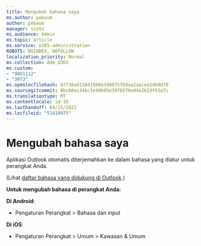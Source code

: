 ```yaml
---
title: Mengubah bahasa saya
ms.author: pebaum
author: pebaum
manager: scotv
ms.audience: Admin
ms.topic: article
ms.service: o365-administration
ROBOTS: NOINDEX, NOFOLLOW
localization_priority: Normal
ms.collection: Adm_O365
ms.custom:
- "9001112"
- "3073"
ms.openlocfilehash: 87738a913841908e3d0075fb9aa2aacea1db0d70
ms.sourcegitcommit: 8bc60ec34bc1e40685e3976576e04a2623f63a7c
ms.translationtype: MT
ms.contentlocale: id-ID
ms.lasthandoff: 04/15/2021
ms.locfileid: "51818975"
---
```

# <a name="change-my-language"></a>Mengubah bahasa saya

Aplikasi Outlook otomatis diterjemahkan ke dalam bahasa yang diatur untuk perangkat Anda. 

(Lihat [daftar bahasa yang didukung di Outlook](https://acompli.helpshift.com/a/outlook/?s=general-questions&f=in-which-languages-is-your-app-translated).) 

**Untuk mengubah bahasa di perangkat Anda:** 

**Di Android**: 

- Pengaturan Perangkat > Bahasa dan input 

**Di iOS**: 

- Pengaturan Perangkat > Umum > Kawasan & Umum 
